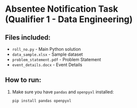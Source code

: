# Absentee Notification Task (Qualifier 1 - Data Engineering)

## Files included:
- `roll_no.py` - Main Python solution
- `data_sample.xlsx` - Sample dataset
- `problem_statement.pdf` - Problem Statement
- `event_details.docx` - Event Details

## How to run:
1. Make sure you have `pandas` and `openpyxl` installed:
   ```bash
   pip install pandas openpyxl
